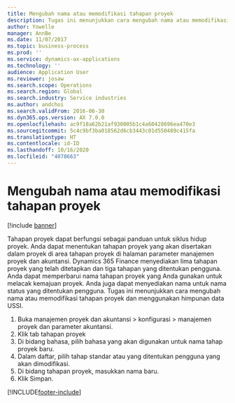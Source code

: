 ```yaml
---
title: Mengubah nama atau memodifikasi tahapan proyek
description: Tugas ini menunjukkan cara mengubah nama atau memodifikasi tahapan proyek.
author: Yowelle
manager: AnnBe
ms.date: 11/07/2017
ms.topic: business-process
ms.prod: ''
ms.service: dynamics-ax-applications
ms.technology: ''
audience: Application User
ms.reviewer: josaw
ms.search.scope: Operations
ms.search.region: Global
ms.search.industry: Service industries
ms.author: andchoi
ms.search.validFrom: 2016-06-30
ms.dyn365.ops.version: AX 7.0.0
ms.openlocfilehash: ac9f18a62b21af930005b1c4a60428696ea470e3
ms.sourcegitcommit: 5c4c9bf3ba018562d6cb3443c01d550489c415fa
ms.translationtype: HT
ms.contentlocale: id-ID
ms.lasthandoff: 10/16/2020
ms.locfileid: "4078663"
---
```

# <a name="rename-or-modify-a-project-stage"></a>Mengubah nama atau memodifikasi tahapan proyek

[!include [banner](../../includes/banner.md)]

Tahapan proyek dapat berfungsi sebagai panduan untuk siklus hidup proyek. Anda dapat menentukan tahapan proyek yang akan disertakan dalam proyek di area tahapan proyek di halaman parameter manajemen proyek dan akuntansi. Dynamics 365 Finance menyediakan lima tahapan proyek yang telah ditetapkan dan tiga tahapan yang ditentukan pengguna. Anda dapat memperbarui nama tahapan proyek yang Anda gunakan untuk melacak kemajuan proyek. Anda juga dapat menyediakan nama untuk nama status yang ditentukan pengguna. Tugas ini menunjukkan cara mengubah nama atau memodifikasi tahapan proyek dan menggunakan himpunan data USSI.

1. Buka manajemen proyek dan akuntansi > konfigurasi > manajemen proyek dan parameter akuntansi.
2. Klik tab tahapan proyek
3. Di bidang bahasa, pilih bahasa yang akan digunakan untuk nama tahap proyek baru.
4. Dalam daftar, pilih tahap standar atau yang ditentukan pengguna yang akan dimodifikasi. 
5. Di bidang tahapan proyek, masukkan nama baru.
6. Klik Simpan.


[!INCLUDE[footer-include](../../includes/footer-banner.md)]